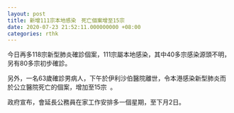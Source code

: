 ```yaml
---
layout: post
title: 新增111宗本地感染　死亡個案增至15宗
date: 2020-07-23 21:52:11.000000000 +08:00
categories: rthk
---
```


今日再多118宗新型肺炎確診個案，111宗屬本地感染，其中40多宗感染源頭不明，另有80多宗初步確診。

另外，一名63歲確診男病人，下午於伊利沙伯醫院離世，令本港感染新型肺炎而於公立醫院死亡的個案，增加至15宗  。

政府宣布，會延長公務員在家工作安排多一個星期，至下月2日。
